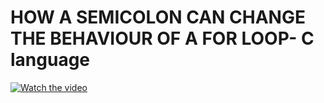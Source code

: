 # HOW A SEMICOLON CAN CHANGE THE BEHAVIOUR OF A FOR LOOP- C language

[![Watch the video](https://img.youtube.com/vi/yYgEBpeJ0OY/hqdefault.jpg)](https://youtu.be/yYgEBpeJ0OY)

